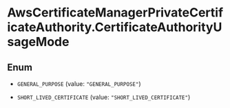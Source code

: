# AwsCertificateManagerPrivateCertificateAuthority.CertificateAuthorityUsageMode

## Enum


* `GENERAL_PURPOSE` (value: `"GENERAL_PURPOSE"`)

* `SHORT_LIVED_CERTIFICATE` (value: `"SHORT_LIVED_CERTIFICATE"`)


